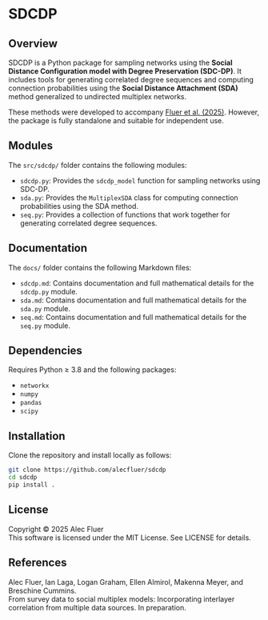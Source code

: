 # **SDCDP**

## **Overview**

SDCDP is a Python package for sampling networks using the **Social Distance Configuration model with Degree Preservation (SDC-DP)**. It includes tools for generating correlated degree sequences and computing connection probabilities using the **Social Distance Attachment (SDA)** method generalized to undirected multiplex networks.

These methods were developed to accompany [Fluer et al. (2025)](#references). However, the package is fully standalone and suitable for independent use.

## **Modules**

The `src/sdcdp/` folder contains the following modules:

- `sdcdp.py`: Provides the `sdcdp_model` function for sampling networks using SDC-DP.
- `sda.py`: Provides the `MultiplexSDA` class for computing connection probabilities using the SDA method.
- `seq.py`: Provides a collection of functions that work together for generating correlated degree sequences.

## **Documentation**

The `docs/` folder contains the following Markdown files:

- `sdcdp.md`: Contains documentation and full mathematical details for the `sdcdp.py` module.
- `sda.md`: Contains documentation and full mathematical details for the `sda.py` module.
- `seq.md`: Contains documentation and full mathematical details for the `seq.py` module.

## **Dependencies**

Requires Python ≥ 3.8 and the following packages:

- `networkx`
- `numpy`
- `pandas`
- `scipy`

## **Installation**

Clone the repository and install locally as follows:

```bash
git clone https://github.com/alecfluer/sdcdp
cd sdcdp
pip install .
```

## **License**

Copyright © 2025 Alec Fluer  
This software is licensed under the MIT License. See LICENSE for details.

## **References**

Alec Fluer, Ian Laga, Logan Graham, Ellen Almirol, Makenna Meyer, and Breschine Cummins.  
From survey data to social multiplex models: Incorporating interlayer correlation from multiple data sources. In preparation.